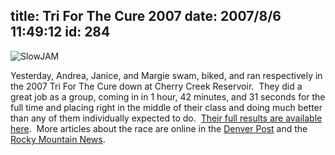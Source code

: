 title: Tri For The Cure 2007
date: 2007/8/6 11:49:12
id: 284
---
![SlowJAM](/journal_images/mini-DSC00533-journal.jpg)

Yesterday, Andrea, Janice, and Margie swam, biked, and ran respectively in the 2007 Tri For The Cure down at Cherry Creek Reservoir.  They did a great job as a group, coming in in 1 hour, 42 minutes, and 31 seconds for the full time and placing right in the middle of their class and doing much better than any of them individually expected to do.  [Their full results are available here](http://downingevents.com/data/Results07list.php?x_BIB=2727&z_BIB=%3D%2C%2C).  More articles about the race are online in the [Denver Post](http://www.denverpost.com/ci_6552325?source=rss) and the [Rocky Mountain News](http://www.rockymountainnews.com/drmn/local/article/0,1299,DRMN_15_5660668,00.html).